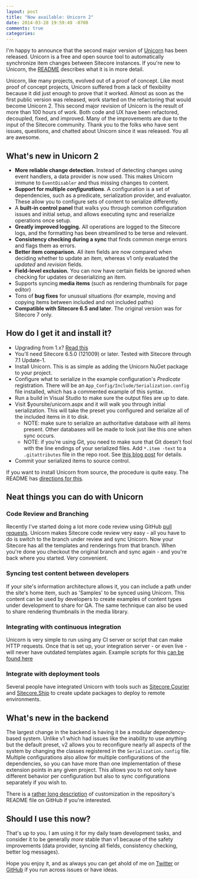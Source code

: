 ```yaml
---
layout: post
title: "Now available: Unicorn 2"
date: 2014-03-28 19:59:49 -0700
comments: true
categories: 
---
```


I'm happy to announce that the second major version of [Unicorn](https://github.com/kamsar/Unicorn) has been released. Unicorn is a free and open source tool to automatically synchronize item changes between Sitecore instances. If you're new to Unicorn, the [README](https://github.com/kamsar/Unicorn#unicorn) describes what it is in more detail.

Unicorn, like many projects, evolved out of a proof of concept. Like most proof of concept projects, Unicorn suffered from a lack of flexibility because it did just enough to prove that it worked. Almost as soon as the first public version was released, work started on the refactoring that would become Unicorn 2. This second major revision of Unicorn is the result of more than 100 hours of work. Both code and UX have been refactored, decoupled, fixed, and improved. Many of the improvements are due to the input of the Sitecore community. Thank you to the folks who have sent issues, questions, and chatted about Unicorn since it was released. You all are awesome.

## What's new in Unicorn 2

* __More reliable change detection.__ Instead of detecting changes using event handlers, a data provider is now used. This makes Unicorn immune to `EventDisabler` and thus missing changes to content.
* __Support for multiple _configurations___. A configuration is a set of dependencies, such as a predicate, serialization provider, and evaluator. These allow you to configure sets of content to serialize differently.
* A __built-in control panel__ that walks you through common configuration issues and initial setup, and allows executing sync and reserialize operations once setup.
* __Greatly improved logging.__ All operations are logged to the Sitecore logs, and the formatting has been streamlined to be terse and relevant.
* __Consistency checking during a sync__ that finds common merge errors and flags them as errors.
* __Better item comparison.__ All item fields are now compared when deciding whether to update an item, whereas v1 only evaluated the _updated_ and _revision_ fields.
* __Field-level exclusion.__ You can now have certain fields be ignored when checking for updates or deserializing an item.
* Supports syncing __media items__ (such as rendering thumbnails for page editor)
* Tons of __bug fixes__ for unusual situations (for example, moving and copying items between included and not included paths)
* __Compatible with Sitecore 6.5 and later__. The original version was for Sitecore 7 only.

## How do I get it and install it?

* Upgrading from 1.x? [Read this](https://github.com/kamsar/Unicorn/wiki/Upgrading-to-Unicorn-2)
* You'll need Sitecore 6.5.0 (121009) or later. Tested with Sitecore through 7.1 Update-1.
* Install Unicorn. This is as simple as adding the Unicorn NuGet package to your project.
* Configure what to serialize in the example configuration's _Predicate_ registration. There will be an `App_Config/Include/Serialization.config` file installed, which has a commented example of this syntax.
* Run a build in Visual Studio to make sure the output files are up to date.
* Visit $yoursite/unicorn.aspx and it will walk you through initial serialization. This will take the preset you configured and serialize all of the included items in it to disk. 
	* NOTE: make sure to serialize an authoritative database with all items present. Other databases will be made to look just like this one when sync occurs.
	* NOTE: if you're using Git, you need to make sure that Git doesn't fool with the line endings of your serialized files. Add `*.item -text` to a `.gitattributes` file in the repo root. See [this blog post](http://seankearney.com/post/Using-Team-Development-for-Sitecore-with-GitHub) for details.
* Commit your serialized items to source control.

If you want to install Unicorn from source, the procedure is quite easy. The README has [directions for this](https://github.com/kamsar/Unicorn#manual-installationinstall-from-source).

## Neat things you can do with Unicorn

### Code Review and Branching

Recently I've started doing a lot more code review using GitHub [pull requests](https://help.github.com/articles/using-pull-requests). Unicorn makes Sitecore code review very easy - all you have to do is switch to the branch under review and sync Unicorn. Now your Sitecore has all the templates and renderings from that branch. When you're done you checkout the original branch and sync again - and you're back where you started. Very convenient.

### Syncing test content between developers

If your site's information architecture allows it, you can include a path under the site's home item, such as 'Samples' to be synced using Unicorn. This content can be used by developers to create examples of content types under development to share for QA. The same technique can also be used to share rendering thumbnails in the media library.

### Integrating with continuous integration

Unicorn is very simple to run using any CI server or script that can make HTTP requests. Once that is set up, your integration server - or even live - will never have outdated templates again. Example scripts for this [can be found here](https://github.com/kamsar/Unicorn#automated-deployment)

### Integrate with deployment tools

Several people have integrated Unicorn with tools such as [Sitecore Courier](https://github.com/adoprog/Sitecore-Courier) and [Sitecore.Ship](https://github.com/kevinobee/Sitecore.Ship) to create update packages to deploy to remote environments.

## What's new in the backend

The largest change in the backend is having it be a modular dependency-based system. Unlike v1 which had issues like the inability to use anything but the default preset, v2 allows you to reconfigure nearly all aspects of the system by changing the classes registered in the `Serialization.config` file. Multiple configurations also allow for multiple configurations of the dependencies, so you can have more than one implementation of these extension points in any given project. This allows you to not only have different behavior per configuration but also to sync configurations separately if you wish to.

There is a [rather long description](https://github.com/kamsar/Unicorn/blob/master/README.md#advanced-usage-and-customization) of customization in the repository's README file on GitHub if you're interested.

## Should I use this now?

That's up to you. I am using it for my daily team development tasks, and consider it to be generally _more_ stable than v1 because of the safety improvements (data provider, syncing all fields, consistency checking, better log messages).

Hope you enjoy it, and as always you can get ahold of me on [Twitter](https://twitter.com/kamsar) or [GitHub](https://github.com/kamsar/Unicorn/issues/new) if you run across issues or have ideas.